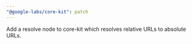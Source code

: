 ```yaml
---
"@google-labs/core-kit": patch
---
```


Add a resolve node to core-kit which resolves relative URLs to absolute URLs.
